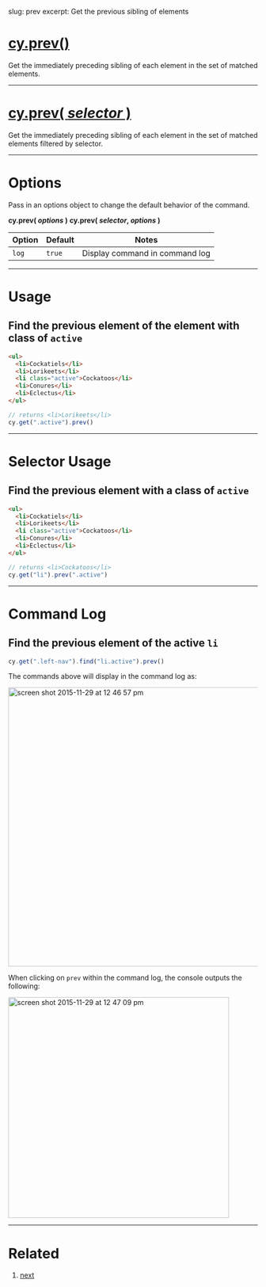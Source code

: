 slug: prev
excerpt: Get the previous sibling of elements

# [cy.prev()](#usage)

Get the immediately preceding sibling of each element in the set of matched elements.

***

# [cy.prev( *selector* )](#selector-usage)

Get the immediately preceding sibling of each element in the set of matched elements filtered by selector.

***

# Options

Pass in an options object to change the default behavior of the command.

**cy.prev( *options* )**
**cy.prev( *selector*, *options* )**

Option | Default | Notes
--- | --- | ---
`log` | `true` | Display command in command log

***

# Usage

## Find the previous element of the element with class of `active`

```html
<ul>
  <li>Cockatiels</li>
  <li>Lorikeets</li>
  <li class="active">Cockatoos</li>
  <li>Conures</li>
  <li>Eclectus</li>
</ul>
```

```javascript
// returns <li>Lorikeets</li>
cy.get(".active").prev()
```

***

# Selector Usage

## Find the previous element with a class of `active`

```html
<ul>
  <li>Cockatiels</li>
  <li>Lorikeets</li>
  <li class="active">Cockatoos</li>
  <li>Conures</li>
  <li>Eclectus</li>
</ul>
```

```javascript
// returns <li>Cockatoos</li>
cy.get("li").prev(".active")
```

***

# Command Log

## Find the previous element of the active `li`

```javascript
cy.get(".left-nav").find("li.active").prev()
```

The commands above will display in the command log as:

<img width="564" alt="screen shot 2015-11-29 at 12 46 57 pm" src="https://cloud.githubusercontent.com/assets/1271364/11458884/5bb4da1e-9697-11e5-9172-762df10c9a6e.png">

When clicking on `prev` within the command log, the console outputs the following:

<img width="446" alt="screen shot 2015-11-29 at 12 47 09 pm" src="https://cloud.githubusercontent.com/assets/1271364/11458886/5e20c63c-9697-11e5-9167-1b81f96e1906.png">

***

# Related

1. [next](https://on.cypress.io/api/next)
